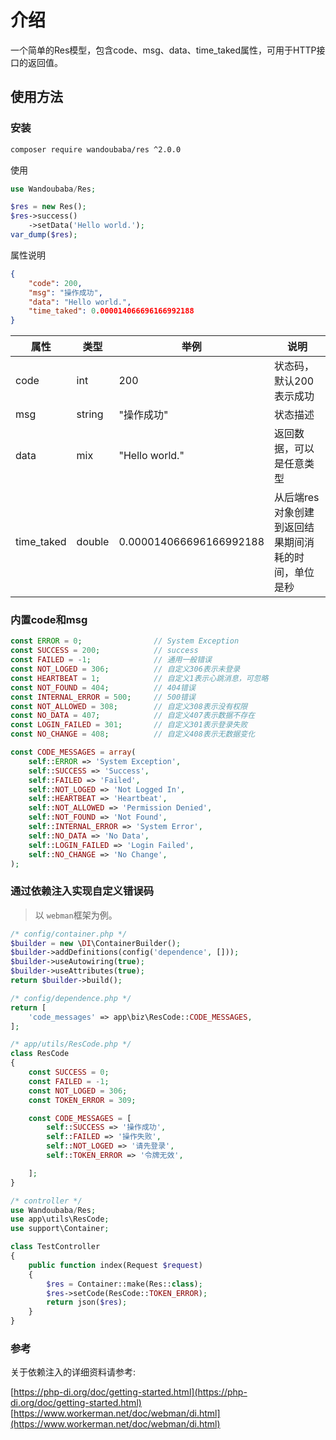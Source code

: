# 介绍

一个简单的Res模型，包含code、msg、data、time_taked属性，可用于HTTP接口的返回值。

## 使用方法

### 安装

```sh
composer require wandoubaba/res ^2.0.0
```

使用

```php
use Wandoubaba/Res;

$res = new Res();
$res->success()
    ->setData('Hello world.');
var_dump($res);
```

属性说明

```json
{
    "code": 200,
    "msg": "操作成功",
    "data": "Hello world.",
    "time_taked": 0.000014066696166992188
}
```

| 属性       | 类型   | 举例                    | 说明                                                |
| ---------- | ------ | ----------------------- | --------------------------------------------------- |
| code       | int    | 200                     | 状态码，默认200表示成功                             |
| msg        | string | "操作成功"              | 状态描述                                            |
| data       | mix    | "Hello world."          | 返回数据，可以是任意类型                            |
| time_taked | double | 0.000014066696166992188 | 从后端res对象创建到返回结果期间消耗的时间，单位是秒 |

### 内置code和msg

```php
const ERROR = 0;                // System Exception
const SUCCESS = 200;            // success
const FAILED = -1;              // 通用一般错误
const NOT_LOGED = 306;          // 自定义306表示未登录
const HEARTBEAT = 1;            // 自定义1表示心跳消息，可忽略
const NOT_FOUND = 404;          // 404错误
const INTERNAL_ERROR = 500;     // 500错误
const NOT_ALLOWED = 308;        // 自定义308表示没有权限
const NO_DATA = 407;            // 自定义407表示数据不存在
const LOGIN_FAILED = 301;       // 自定义301表示登录失败
const NO_CHANGE = 408;          // 自定义408表示无数据变化

const CODE_MESSAGES = array(
    self::ERROR => 'System Exception',
    self::SUCCESS => 'Success',
    self::FAILED => 'Failed',
    self::NOT_LOGED => 'Not Logged In',
    self::HEARTBEAT => 'Heartbeat',
    self::NOT_ALLOWED => 'Permission Denied',
    self::NOT_FOUND => 'Not Found',
    self::INTERNAL_ERROR => 'System Error',
    self::NO_DATA => 'No Data',
    self::LOGIN_FAILED => 'Login Failed',
    self::NO_CHANGE => 'No Change',
);
```

### 通过依赖注入实现自定义错误码

> 以 `webman`框架为例。

```php
/* config/container.php */
$builder = new \DI\ContainerBuilder();
$builder->addDefinitions(config('dependence', []));
$builder->useAutowiring(true);
$builder->useAttributes(true);
return $builder->build();

/* config/dependence.php */
return [
    'code_messages' => app\biz\ResCode::CODE_MESSAGES,
];

/* app/utils/ResCode.php */
class ResCode
{
    const SUCCESS = 0;
    const FAILED = -1;
    const NOT_LOGED = 306;
    const TOKEN_ERROR = 309;

    const CODE_MESSAGES = [
        self::SUCCESS => '操作成功',
        self::FAILED => '操作失败',
        self::NOT_LOGED => '请先登录',
        self::TOKEN_ERROR => '令牌无效',

    ];
}

/* controller */
use Wandoubaba/Res;
use app\utils\ResCode;
use support\Container;

class TestController
{
    public function index(Request $request)
    {
        $res = Container::make(Res::class);
        $res->setCode(ResCode::TOKEN_ERROR);
        return json($res);
    }
}
```

### 参考

关于依赖注入的详细资料请参考:

[https://php-di.org/doc/getting-started.html](https://php-di.org/doc/getting-started.html)
[https://www.workerman.net/doc/webman/di.html](https://www.workerman.net/doc/webman/di.html)
